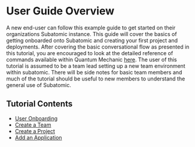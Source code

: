 # **User Guide Overview**
A new end-user can follow this example guide to get started on their organizations Subatomic instance. This guide will cover the basics of getting onboarded onto Subatomic and creating your first project and deployments. After covering the basic conversational flow as presented in this tutorial, you are encouraged to look at the detailed reference of commands available within Quantum Mechanic [here](../quantum-mechanic/command-reference). The user of this tutorial is assumed to be a team lead setting up a new team environment within subatomic. There will be side notes for basic team members and much of the tutorial should be useful to new members to understand the general use of Subatomic.

## **Tutorial Contents**

* [User Onboarding](./onboarding.md)
* [Create a Team](./create-a-team.md)
* [Create a Project](./create-a-project.md)
* [Add an Application](./add-an-application.md)